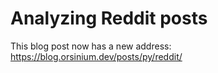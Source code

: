 # Analyzing Reddit posts

This blog post now has a new address: <https://blog.orsinium.dev/posts/py/reddit/>

